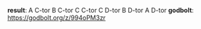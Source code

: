**result**:
A C-tor
B C-tor
C C-tor
C D-tor
B D-tor
A D-tor
**godbolt**: https://godbolt.org/z/994oPM3zr